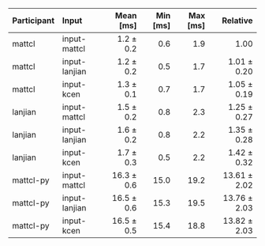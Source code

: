 | Participant | Input | Mean [ms] | Min [ms] | Max [ms] | Relative |
|:---|:---|---:|---:|---:|---:|
| mattcl | input-mattcl | 1.2 ± 0.2 | 0.6 | 1.9 | 1.00 |
| mattcl | input-lanjian | 1.2 ± 0.2 | 0.5 | 1.7 | 1.01 ± 0.20 |
| mattcl | input-kcen | 1.3 ± 0.1 | 0.7 | 1.7 | 1.05 ± 0.19 |
| lanjian | input-mattcl | 1.5 ± 0.2 | 0.8 | 2.3 | 1.25 ± 0.27 |
| lanjian | input-lanjian | 1.6 ± 0.2 | 0.8 | 2.2 | 1.35 ± 0.28 |
| lanjian | input-kcen | 1.7 ± 0.3 | 0.5 | 2.2 | 1.42 ± 0.32 |
| mattcl-py | input-mattcl | 16.3 ± 0.6 | 15.0 | 19.2 | 13.61 ± 2.02 |
| mattcl-py | input-lanjian | 16.5 ± 0.6 | 15.3 | 19.5 | 13.76 ± 2.03 |
| mattcl-py | input-kcen | 16.5 ± 0.5 | 15.4 | 18.8 | 13.82 ± 2.03 |
